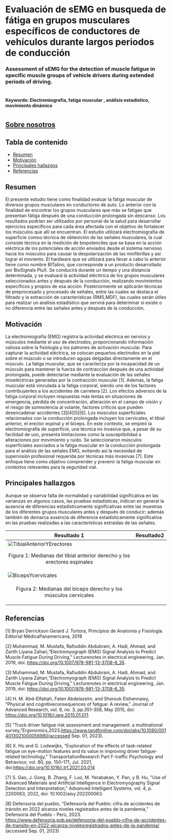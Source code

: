 # Evaluación de sEMG en busqueda de fátiga en grupos musculares específicos de conductores de vehículos durante largos periodos de conducción

### Assessment of sEMG for the detection of muscle fatigue in specific muscle groups of vehicle drivers during extended periods of driving.

#
#### Keywords: Electromiografía, fatiga muscular , análisis estadístico, movimiento dinámico

#
## [Sobre nosotros](ISB/Laboratorios/Lab1_AboutUs/README.md)


## Tabla de contenido
- [Resumen](#Resumen)
- [Motivación](#Motivación)
- [Principales hallazgos](#Principales-hallazgos)
- [Referencias](#Referencias)


## Resumen 

El presente estudio tiene como finalidad evaluar la fatiga muscular de diversos grupos musculares en conductores de auto. Lo anterior con la finalidad de encontrar los grupos musculares que más se fatigan que presentan fátiga después de una conducción prolongada sin descanso. Los resultados podrían ser utilizados por personal de la salud para desarrollar ejercicios específicos para cada área afectada con el objetivo de fortalecer los músculos que allí se encuentran. El estudio utilizará electromiografía de superficie comoo técnica de obtenición de las señales musculares, la cual consiste técnica en la medición de biopotenciles que se basa en la acción eléctrica de los potenciales de acción enviados desde el sistema nervioso hacia los músculos para causar la despolarización de las miofibrillas y así lograr el moviento. El hardware que se utilizará para llevar a cabo lo anterior tiene como nombre BITalino, que corresponde a un producto desarrollado por BioSignals PluX. Se conducirá durante un tiempo y una distancia determinada, y se evaluará la actividad elécttrica de los grupos musculares seleccionados antes y después de la conducción, realizando movimientos específicos y propios de esa acción. Posteriormente se aplicarán técnicas de preprocesado y procesado de señales, entre las cuales se destaca el filtrado y la extracción de características (RMS,MDF), las cuales serán útiles para realizar un análisis estadístico que servirá para determinar si existe o no diferencia entre las señales antes y después de la conducción.

## Motivación

La electromiografía (EMG) registra la actividad eléctrica en nervios y músculos mediante el uso de electrodos, proporcionando información valiosa
sobre la fisiología y los patrones de activación muscular. Para capturar la actividad eléctrica, se colocan pequeños electrodos en la piel sobre el músculo
o se introducen agujas delgadas directamente en el músculo. La fatiga muscular, que se caracteriza por la incapacidad de un músculo para mantener la
fuerza de contracción después de una actividad prolongada, puede detectarse mediante la evaluación de las señales mioeléctricas generadas por la
contracción muscular [1]. Además, la fatiga muscular está vinculada a la fatiga corporal, siendo uno de los factores contribuyentes a los accidentes de
carretera [2]. Los efectos adversos de la fatiga corporal incluyen respuestas más lentas en situaciones de emergencia, pérdida de concentración,
alteración en el campo de visión y el riesgo de somnolencia al volante, factores críticos que pueden desencadenar accidentes [3][4][5][6].
Los músculos superficiales relacionados con la conducción prolongada incluyen los cervicales, el tibial anterior, el erector espinal y el bíceps. En este
contexto, se empleó la electromiografía de superficie, una técnica no invasiva que, a pesar de su facilidad de uso, presenta limitaciones como la
susceptibilidad a alteraciones por movimiento y ruido. Se seleccionaron músculos superficiales asociados a la fatiga muscular en la conducción
prolongada para el análisis de las señales EMG, evitando así la necesidad de supervisión profesional requerida por técnicas más invasivas [7]. Este
enfoque tiene como objetivo comprender y prevenir la fatiga muscular en contextos relevantes para la seguridad vial.

## Principales hallazgos

Aunque se observa falta de normalidad y variabilidad significativa en
las varianzas en algunos casos, las pruebas estadísticas, indican en
general la ausencia de diferencias estadísticamente significativas entre
las muestras de los diferentes grupos musculares antes y después de conducir; además también de demarca ausencia de diferencia estadísticamente significativa en las pruebas realizadas a las características extraídas de las señales.

|Resultado 1 | Resultado2 |
|----|----|
|![TibialAnteriorYErectores](https://github.com/fruizg/Introduccion_de_senales/assets/142452596/4aa03b3a-eece-47a5-a659-f9e1af460373) <p align="center">Figura 1: Medianas del tibial anterior derecho y los erectores espinales</p>|
|![BicepsYcervicales](https://github.com/fruizg/Introduccion_de_senales/assets/142452596/edaa4b9a-9006-4f07-813f-4bd51300b9f3)
<p align="center">Figura 2: Medianas del biceps derecho y los músculos cervicales</p>|

## Referencias

[1] Bryan Derrickson Gerard J. Tortora, Principios de Anatomía y Fisiología. Editorial MédicaPanamericana, 2018

[2] Muhammad, M. Mustafa, Rafiuddin Abdubrani, A. Hadi, Ahmad, and Zarith Liyana Zahari,“Electromyograph (EMG) Signal Analysis to Predict Muscle Fatigue During Driving,” Lecturenotes in electrical engineering, Jan. 2019, doi: https://doi.org/10.1007/978-981-13-3708-6_35.

[3] Muhammad, M. Mustafa, Rafiuddin Abdubrani, A. Hadi, Ahmad, and Zarith Liyana Zahari,“Electromyograph (EMG) Signal Analysis to Predict Muscle Fatigue During Driving,” Lecturenotes in electrical engineering, Jan. 2019, doi: https://doi.org/10.1007/978-981-13-3708-6_35.

[4] H. M. Abd-Elfattah, Faten Abdelazeim, and Shorouk Elshennawy, “Physical and cognitiveconsequences of fatigue: A review,” Journal of Advanced Research, vol. 6, no. 3, pp.351–358, May 2015, doi: https://doi.org/10.1016/j.jare.2015.01.011.

[5] “Truck driver fatigue risk assessment and management: a multinational survey,”Ergonomics,2023.https://www.tandfonline.com/doi/abs/10.1080/0014013021000056980(accessed Sep. 01, 2023).

[6] X. Hu and G. Lodewijks, “Exploration of the effects of task-related fatigue on eye-motion features and its value in improving driver fatigue-related technology,” TransportationResearch Part F-traffic Psychology and Behaviour, vol. 80, pp. 150–171, Jul. 2021,
doi:https://doi.org/10.1016/j.trf.2021.03.014

[7] S. Gao, J. Gong, B. Zhang, F. Luo, M. Yerabakan, Y. Pan, y B. Hu, "Use of Advanced Materials and Artificial Intelligence in Electromyography Signal Detection and Interpretation," Advanced Intelligent Systems, vol. 4, p. 2200063, 2022, doi: 10.1002/aisy.202200063.

[8] Defensoria del pueblo, “Defensoría del Pueblo: cifra de accidentes de tránsito en 2022 alcanza niveles registrados antes de la pandemia,” Defensoria del Pueblo - Perú, 2023. https://www.defensoria.gob.pe/defensoria-del-pueblo-cifra-de-accidentes-de-transito-en-2022-alcanza-nivelesregistrados-antes-de-la-pandemia/ (accessed Sep. 01, 2023)
